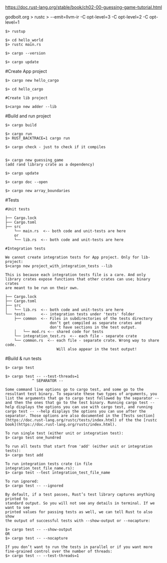 https://doc.rust-lang.org/stable/book/ch02-00-guessing-game-tutorial.html

godbolt.org > rustc > --emit=llvm-ir
                        -C opt-level=3
                        -C opt-level=2
                        -C opt-level=1

    $> rustup

    $> cd hello_world
    $> rustc main.rs

    $> cargo --version
    
    $> cargo update

#Create App project

    $> cargo new hello_cargo

    $> cd hello_cargo

    #Create lib project

    $>cargo new adder --lib

#Build and run project

    $> cargo build

    $> cargo run
    $> RUST_BACKTRACE=1 cargo run

    $> cargo check - just to check if it compiles


    $> cargo new guessing_game
    (add rand library crate as a dependency)

    $> cargo update

    $> cargo doc --open

    $> cargo new array_boundaries


#Tests

    #Unit tests

    ├── Cargo.lock
    ├── Cargo.toml
    ├── src
        └── main.rs  <-- both code and unit-tests are here
        or        
        └── lib.rs  <-- both code and unit-tests are here

    #Integration tests

    We cannot create integration tests for App project. Only for lib-project:
    $>cargo new project_with_integration_tests --lib

    This is because each integration tests file is a care. And only
    library crates expose functions that other crates can use; binary crates 
    are meant to be run on their own.

    ├── Cargo.lock
    ├── Cargo.toml
    ├── src
    │   └── lib.rs  <-- both code and unit-tests are here
    └── tests       <-- integration tests under 'tests' folder
        ├── common  <-- Files in subdirectories of the tests directory 
                        don’t get compiled as separate crates and 
                        don't have sections in the test output.
        │   └── mod.rs <-- shared code for tests
        └── integration_test.rs  <-- each file - separate crate
        └── common.rs  <-- each file - separate crate. Wrong way to share code.
                           Will also appear in the test output!

#Build & run tests

    $> cargo test

    $> cargo test -- --test-threads=1
                ^ SEPARATOR --

    Some command line options go to cargo test, and some go to the resultant test binary. To separate these two types of arguments, you list the arguments that go to cargo test followed by the separator -- and then the ones that go to the test binary. Running cargo test --help displays the options you can use with cargo test, and running cargo test -- --help displays the options you can use after the separator. Those options are also documented in the [Tests section](https://doc.rust-lang.org/rustc/tests/index.html) of the the [rustc book](https://doc.rust-lang.org/rustc/index.html).

    To run single test (either unit or integration test):
    $> cargo test one_hundred

    To run all tests that start from 'add' (either unit or integration tests):
    $> cargo test add

    To run integration tests crate (in file integration_test_file_name.rs):
    $> cargo test --test integration_test_file_name

    To run ignored:
    $> cargo test -- --ignored

    By default, if a test passes, Rust’s test library captures anything printed to 
    standard output. So you will not see any details in terminal. If we want to see 
    printed values for passing tests as well, we can tell Rust to also show 
    the output of successful tests with --show-output or --nocapture:

    $> cargo test -- --show-output
    OR
    $> cargo test -- --nocapture

    If you don’t want to run the tests in parallel or if you want more fine-grained control over the number of threads:
    $> cargo test -- --test-threads=1